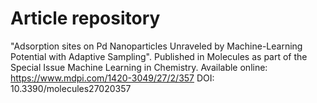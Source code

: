 # Article repository

"Adsorption sites on Pd Nanoparticles Unraveled by Machine-Learning Potential with Adaptive Sampling".
Published in Molecules as part of the Special Issue Machine Learning in Chemistry. 
Available online: https://www.mdpi.com/1420-3049/27/2/357
DOI: 10.3390/molecules27020357

